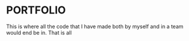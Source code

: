 # PORTFOLIO
This is where all the code that I have made both by myself and in a team would end be in. That is all
